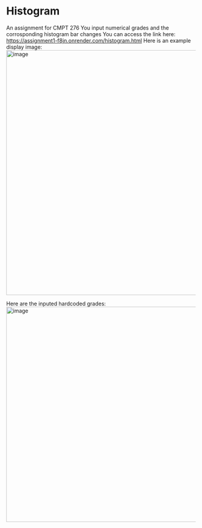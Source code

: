 ﻿# Histogram
An assignment for CMPT 276 
You input numerical grades and the corrosponding histogram bar changes 
You can access the link here: https://assignment1-f8jn.onrender.com/histogram.html 
Here is an example display image:
<img width="651" alt="image" src="https://github.com/Lepre-CHAU-n/histogram/assets/71118130/4892b7ce-2d2f-47e9-a6cf-01a7d0ac83a9">

Here are the inputed hardcoded grades: 
<img width="572" alt="image" src="https://github.com/Lepre-CHAU-n/histogram/assets/71118130/06df8943-2a55-40dc-9b13-337c92bfa20a">

